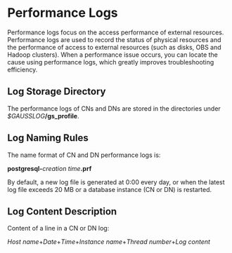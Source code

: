 # Performance Logs<a name="EN-US_TOPIC_0242215144"></a>

Performance logs focus on the access performance of external resources. Performance logs are used to record the status of physical resources and the performance of access to external resources \(such as disks, OBS and Hadoop clusters\). When a performance issue occurs, you can locate the cause using performance logs, which greatly improves troubleshooting efficiency.

## Log Storage Directory<a name="en-us_topic_0237088901_en-us_topic_0059777928_s6002f6eef4ee47bfa6e4831c5aa2da00"></a>

The performance logs of CNs and DNs are stored in the directories under  _$GAUSSLOG_**/gs\_profile**.

## Log Naming Rules<a name="en-us_topic_0237088901_en-us_topic_0059777928_sce7addc2e4fe4a2eaadfa3477806c78b"></a>

The name format of CN and DN performance logs is:

**postgresql-**_creation time_**.prf**

By default, a new log file is generated at 0:00 every day, or when the latest log file exceeds 20 MB or a database instance \(CN or DN\) is restarted.

## Log Content Description<a name="en-us_topic_0237088901_en-us_topic_0059777928_sa55562f0bbe84cbeb6f3106dd265c59a"></a>

Content of a line in a CN or DN log:

_Host name_+_Date_+_Time_+_Instance name_+_Thread number_+_Log content_

